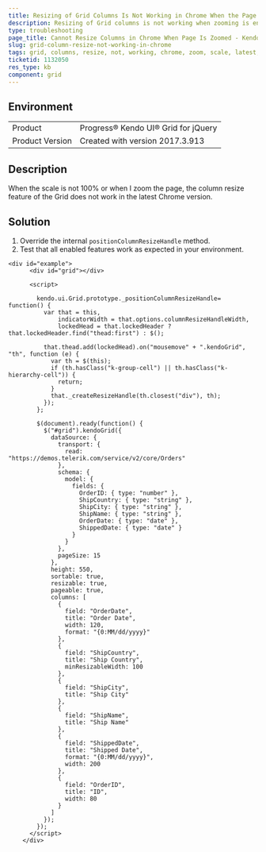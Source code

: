 ```yaml
---
title: Resizing of Grid Columns Is Not Working in Chrome When the Page Is Zoomed
description: Resizing of Grid columns is not working when zooming is enabled in Chrome version 61.
type: troubleshooting
page_title: Cannot Resize Columns in Chrome When Page Is Zoomed - Kendo UI for jQuery Data Grid
slug: grid-column-resize-not-working-in-chrome
tags: grid, columns, resize, not, working, chrome, zoom, scale, latest, 61, version, breaks, size, width, change
ticketid: 1132050
res_type: kb
component: grid
---
```


## Environment

<table>
 <tr>
  <td>Product</td>
  <td>Progress® Kendo UI® Grid for jQuery</td> 
 </tr><tr>
  <td>Product Version</td>
  <td>Created with version 2017.3.913</td>
 </tr>
</table>

## Description

When the scale is not 100% or when I zoom the page, the column resize feature of the Grid does not work in the latest Chrome version.

## Solution

1. Override the internal `positionColumnResizeHandle` method. 
1. Test that all enabled features work as expected in your environment.

```dojo
<div id="example">
      <div id="grid"></div>

      <script>

        kendo.ui.Grid.prototype._positionColumnResizeHandle= function() {
          var that = this,
              indicatorWidth = that.options.columnResizeHandleWidth,
              lockedHead = that.lockedHeader ? that.lockedHeader.find("thead:first") : $();

          that.thead.add(lockedHead).on("mousemove" + ".kendoGrid", "th", function (e) {
            var th = $(this);
            if (th.hasClass("k-group-cell") || th.hasClass("k-hierarchy-cell")) {
              return;
            }
            that._createResizeHandle(th.closest("div"), th);
          });
        };

        $(document).ready(function() {
          $("#grid").kendoGrid({
            dataSource: {
              transport: {
                read: "https://demos.telerik.com/service/v2/core/Orders"
              },
              schema: {
                model: {
                  fields: {
                    OrderID: { type: "number" },
                    ShipCountry: { type: "string" },
                    ShipCity: { type: "string" },
                    ShipName: { type: "string" },
                    OrderDate: { type: "date" },
                    ShippedDate: { type: "date" }
                  }
                }
              },
              pageSize: 15
            },
            height: 550,
            sortable: true,
            resizable: true,
            pageable: true,
            columns: [
              {
                field: "OrderDate",
                title: "Order Date",
                width: 120,
                format: "{0:MM/dd/yyyy}"
              },
              {
                field: "ShipCountry",
                title: "Ship Country",
                minResizableWidth: 100
              },
              {
                field: "ShipCity",
                title: "Ship City"
              },
              {
                field: "ShipName",
                title: "Ship Name"
              },
              {
                field: "ShippedDate",
                title: "Shipped Date",
                format: "{0:MM/dd/yyyy}",
                width: 200
              },
              {
                field: "OrderID",
                title: "ID",
                width: 80
              }
            ]
          });
        });
      </script>
    </div>
```
